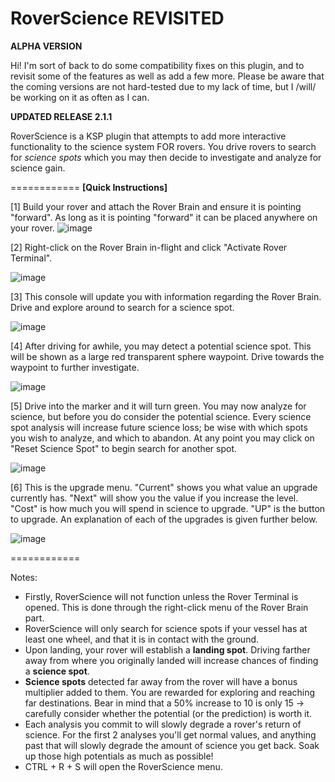 RoverScience REVISITED
============
****ALPHA VERSION****

Hi! I'm sort of back to do some compatibility fixes on this plugin, and to revisit some of the features as well as add a few more. Please be aware that the coming versions are not hard-tested due to my lack of time, but I /will/ be working on it as often as I can.


**UPDATED RELEASE 2.1.1**

RoverScience is a KSP plugin that attempts to add more interactive functionality to the science system FOR rovers. You drive rovers to search for *science spots* which you may then decide to investigate and analyze for science gain.

============
**[Quick Instructions]**

[1] Build your rover and attach the Rover Brain and ensure it is pointing "forward". As long as it is pointing "forward" it can be placed anywhere on your rover.
![image](http://i.imgur.com/S9eHqY7.png)

[2] Right-click on the Rover Brain in-flight and click "Activate Rover Terminal".

![image](http://i.imgur.com/QwXRn4f.png)

[3] This console will update you with information regarding the Rover Brain. Drive and explore around to search for a science spot.

![image](http://i.imgur.com/ew7AaB6.png)

[4] After driving for awhile, you may detect a potential science spot. This will be shown as a large red transparent sphere waypoint. Drive towards the waypoint to further investigate.

![image](http://i.imgur.com/k0zGRG4.png)

[5] Drive into the marker and it will turn green. You may now analyze for science, but before you do consider the potential science. Every science spot analysis will increase future science loss; be wise with which spots you wish to analyze, and which to abandon. At any point you may click on "Reset Science Spot" to begin search for another spot.

![image](http://i.imgur.com/GOnFkOT.png)

[6] This is the upgrade menu. "Current" shows you what value an upgrade currently has. "Next" will show you the value if you increase the level. "Cost" is how much you will spend in science to upgrade. "UP" is the button to upgrade. An explanation of each of the upgrades is given further below.

![image](http://i.imgur.com/37ssbHz.png)

============

Notes:
- Firstly, RoverScience will not function unless the Rover Terminal is opened. This is done through the right-click menu of the Rover Brain part.
- RoverScience will only search for science spots if your vessel has at least one wheel, and that it is in contact with the ground.
- Upon landing, your rover will establish a **landing spot**. Driving farther away from where you originally landed will increase chances of finding a **science spot**.
- **Science spots** detected far away from the rover will have a bonus multiplier added to them. You are rewarded for exploring and reaching far destinations. Bear in mind that a 50% increase to 10 is only 15 -> carefully consider whether the potential (or the prediction) is worth it.
- Each analysis you commit to will slowly degrade a rover's return of science. For the first 2 analyses you'll get normal values, and anything past that will slowly degrade the amount of science you get back. Soak up those high potentials as much as possible!
- CTRL + R + S will open the RoverScience menu.
